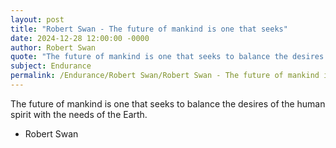 ```yaml
---
layout: post
title: "Robert Swan - The future of mankind is one that seeks"
date: 2024-12-28 12:00:00 -0000
author: Robert Swan
quote: "The future of mankind is one that seeks to balance the desires of the human spirit with the needs of the Earth."
subject: Endurance
permalink: /Endurance/Robert Swan/Robert Swan - The future of mankind is one that seeks
---
```


The future of mankind is one that seeks to balance the desires of the human spirit with the needs of the Earth.

- Robert Swan
